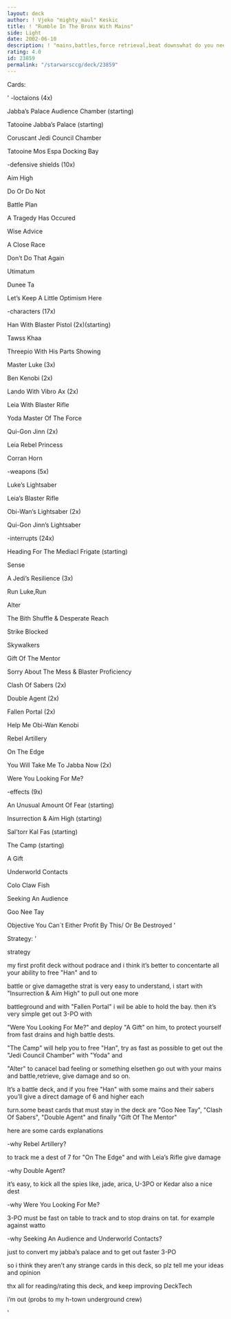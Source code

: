 ```yaml
---
layout: deck
author: ! Vjeko "mighty_maul" Keskic
title: ! "Rumble In The Bronx With Mains"
side: Light
date: 2002-06-10
description: ! "mains,battles,force retrieval,beat downswhat do you need more?"
rating: 4.0
id: 23859
permalink: "/starwarsccg/deck/23859"
---
```

Cards: 

' 
-loctaions (4x)

Jabba’s Palace  Audience Chamber (starting)

Tatooine  Jabba’s Palace (starting)

Coruscant  Jedi Council Chamber

Tatooine  Mos Espa Docking Bay


-defensive shields (10x)

Aim High

Do Or Do Not

Battle Plan

A Tragedy Has Occured

Wise Advice

A Close Race

Don’t Do That Again

Utimatum

Dunee Ta

Let’s Keep A Little Optimism Here



-characters (17x)

Han With Blaster Pistol (2x)(starting)

Tawss Khaa 

Threepio With His Parts Showing

Master Luke (3x)

Ben Kenobi (2x)

Lando With Vibro Ax (2x)

Leia With Blaster Rifle

Yoda Master Of The Force

Qui-Gon Jinn (2x)

Leia Rebel Princess

Corran Horn



-weapons (5x)

Luke’s Lightsaber

Leia’s Blaster Rifle

Obi-Wan’s Lightsaber (2x)

Qui-Gon Jinn’s Lightsaber



-interrupts (24x)

Heading For The Mediacl Frigate (starting)

Sense

A Jedi’s Resilience (3x)

Run Luke,Run

Alter

The Bith Shuffle & Desperate Reach

Strike Blocked

Skywalkers

Gift Of The Mentor

Sorry About The Mess & Blaster Proficiency

Clash Of Sabers (2x)

Double Agent (2x)

Fallen Portal (2x)

Help Me Obi-Wan Kenobi

Rebel Artillery

On The Edge

You Will Take Me To Jabba Now (2x)

Were You Looking For Me?



-effects (9x)

An Unusual Amount Of Fear (starting)

Insurrection & Aim High (starting)

Sal’torr Kal Fas (starting)

The Camp (starting)

A Gift

Underworld Contacts

Colo Claw Fish

Seeking An Audience

Goo Nee Tay


Objective 		You Can´t Either Profit By This/ Or Be Destroyed '

Strategy: '

strategy 


my first profit deck without podrace and i think it’s better to concentarte all your ability to free "Han" and to

battle or give damagethe strat is very easy to understand, i start with "Insurrection & Aim High" to pull out one more

battleground and with "Fallen Portal" i wil be able to hold the bay. then it’s very simple get out 3-PO with 

"Were You Looking For Me?" and deploy "A Gift" on him, to protect yourself from fast drains and high battle dests.

"The Camp" will help you to free "Han", try as fast as possible to get out the "Jedi Council Chamber" with "Yoda" and 

"Alter" to canacel bad feeling or something elsethen go out with your mains and battle,retrieve, give damage and so on.

It’s a battle deck, and if you free "Han" with some mains and their sabers you’ll give a direct damage of 6 and higher each

turn.some beast cards that must stay in the deck are "Goo Nee Tay", "Clash Of Sabers", "Double Agent" and finally "Gift Of The Mentor"


here are some cards explanations 



-why Rebel Artillery?


to track me a dest of 7 for "On The Edge" and with Leia’s Rifle give damage



-why Double Agent?


it’s easy, to kick all the spies like, jade, arica, U-3PO or Kedar also a nice dest



-why Were You Looking For Me?


3-PO must be fast on table to track and to stop drains on tat. for example against watto



-why Seeking An Audience and Underworld Contacts?


just to convert my jabba’s palace and to get out faster 3-PO


so i think they aren’t any strange cards in this deck, so plz tell me your ideas and opinion



thx all for reading/rating this deck, and keep improving DeckTech

i’m out (probs to my h-town underground crew)





'

